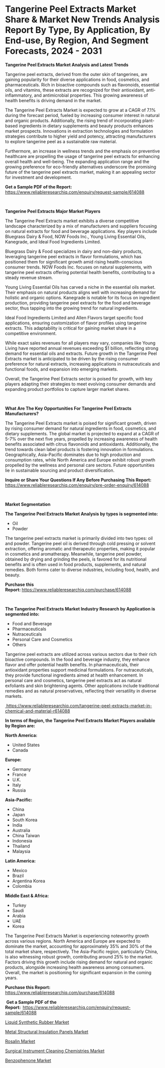 <p><h1>Tangerine Peel Extracts Market Share & Market New Trends Analysis Report By Type, By Application, By End-use, By Region, And Segment Forecasts, 2024 - 2031</h1></p><p><strong>Tangerine Peel Extracts Market Analysis and Latest Trends</strong></p>
<p><p>Tangerine peel extracts, derived from the outer skin of tangerines, are gaining popularity for their diverse applications in food, cosmetics, and pharmaceuticals. Rich in bioactive compounds such as flavonoids, essential oils, and vitamins, these extracts are recognized for their antioxidant, anti-inflammatory, and antimicrobial properties. This growing awareness of health benefits is driving demand in the market.</p><p>The Tangerine Peel Extracts Market is expected to grow at a CAGR of 7.1% during the forecast period, fueled by increasing consumer interest in natural and organic products. Additionally, the rising trend of incorporating plant-based ingredients in dietary supplements and beauty products enhances market prospects. Innovations in extraction technologies and formulation strategies contribute to higher yield and potency, attracting manufacturers to explore tangerine peel as a sustainable raw material.</p><p>Furthermore, an increase in wellness trends and the emphasis on preventive healthcare are propelling the usage of tangerine peel extracts for enhancing overall health and well-being. The expanding application range and the growing preference for eco-friendly alternatives underscore the promising future of the tangerine peel extracts market, making it an appealing sector for investment and development.</p></p>
<p><strong>Get a Sample PDF of the Report:&nbsp;</strong> <a href="https://www.reliableresearchiq.com/enquiry/request-sample/614088?utm_campaign=1106&utm_medium=2&utm_source=Github&utm_content=ia&utm_term=11122024&utm_id=tangerine-peel-extracts">https://www.reliableresearchiq.com/enquiry/request-sample/614088</a></p>
<p>&nbsp;</p>
<p><strong>Tangerine Peel Extracts Major Market Players</strong></p>
<p><p>The Tangerine Peel Extracts market exhibits a diverse competitive landscape characterized by a mix of manufacturers and suppliers focusing on natural extracts for food and beverage applications. Key players include Bluegrass Dairy & Food, NOW Foods Inc., Young Living Essential Oils, Kanegrade, and Ideal Food Ingredients Limited.</p><p>Bluegrass Dairy & Food specializes in dairy and non-dairy products, leveraging tangerine peel extracts in flavor formulations, which has positioned them for significant growth amid rising health-conscious consumer trends. NOW Foods Inc. focuses on natural supplements, with tangerine peel extracts offering potential health benefits, contributing to a steady revenue stream.</p><p>Young Living Essential Oils has carved a niche in the essential oils market. Their emphasis on natural products aligns well with increasing demand for holistic and organic options. Kanegrade is notable for its focus on ingredient production, providing tangerine peel extracts for the food and beverage sector, thus tapping into the growing trend for natural ingredients.</p><p>Ideal Food Ingredients Limited and Allen Flavors target specific food applications, ensuring customization of flavor profiles using tangerine extracts. This adaptability is critical for gaining market share in a competitive environment.</p><p>While exact sales revenues for all players may vary, companies like Young Living have reported annual revenues exceeding $1 billion, reflecting strong demand for essential oils and extracts. Future growth in the Tangerine Peel Extracts market is anticipated to be driven by the rising consumer preference for natural extracts, increasing applications in nutraceuticals and functional foods, and expansion into emerging markets.</p><p>Overall, the Tangerine Peel Extracts sector is poised for growth, with key players adapting their strategies to meet evolving consumer demands and expanding product portfolios to capture larger market shares.</p></p>
<p>&nbsp;</p>
<p><strong>What Are The Key Opportunities For Tangerine Peel Extracts Manufacturers?</strong></p>
<p><p>The Tangerine Peel Extracts market is poised for significant growth, driven by rising consumer demand for natural ingredients in food, cosmetics, and dietary supplements. The global market is projected to expand at a CAGR of 5-7% over the next five years, propelled by increasing awareness of health benefits associated with citrus flavonoids and antioxidants. Additionally, the trend towards clean label products is fostering innovation in formulations. Geographically, Asia-Pacific dominates due to high production and consumption rates, while North America and Europe exhibit robust growth propelled by the wellness and personal care sectors. Future opportunities lie in sustainable sourcing and product diversification.</p></p>
<p><strong>Inquire or Share Your Questions If Any Before Purchasing This Report:</strong> <a href="https://www.reliableresearchiq.com/enquiry/pre-order-enquiry/614088?utm_campaign=1106&utm_medium=2&utm_source=Github&utm_content=ia&utm_term=11122024&utm_id=tangerine-peel-extracts">https://www.reliableresearchiq.com/enquiry/pre-order-enquiry/614088</a></p>
<p>&nbsp;</p>
<p><strong>Market Segmentation</strong></p>
<p><strong>The Tangerine Peel Extracts Market Analysis by types is segmented into:</strong></p>
<p><ul><li>Oil</li><li>Powder</li></ul></p>
<p><p>The tangerine peel extracts market is primarily divided into two types: oil and powder. Tangerine peel oil is derived through cold pressing or solvent extraction, offering aromatic and therapeutic properties, making it popular in cosmetics and aromatherapy. Meanwhile, tangerine peel powder, obtained by drying and grinding the peels, is favored for its nutritional benefits and is often used in food products, supplements, and natural remedies. Both forms cater to diverse industries, including food, health, and beauty.</p></p>
<p><strong>Purchase this Report:&nbsp;</strong><a href="https://www.reliableresearchiq.com/purchase/614088?utm_campaign=1106&utm_medium=2&utm_source=Github&utm_content=ia&utm_term=11122024&utm_id=tangerine-peel-extracts">https://www.reliableresearchiq.com/purchase/614088</a></p>
<p>&nbsp;</p>
<p><strong>The Tangerine Peel Extracts Market Industry Research by Application is segmented into:</strong></p>
<p><ul><li>Food and Beverage</li><li>Pharmaceuticals</li><li>Nutraceuticals</li><li>Personal Care and Cosmetics</li><li>Others</li></ul></p>
<p><p>Tangerine peel extracts are utilized across various sectors due to their rich bioactive compounds. In the food and beverage industry, they enhance flavor and offer potential health benefits. In pharmaceuticals, their antioxidant properties support medicinal formulations. For nutraceuticals, they provide functional ingredients aimed at health enhancement. In personal care and cosmetics, tangerine peel extracts act as natural exfoliants and skin brightening agents. Other applications include traditional remedies and as natural preservatives, reflecting their versatility in diverse markets.</p></p>
<p><a href="https://www.reliableresearchiq.com/tangerine-peel-extracts-market-in-chemical-and-material-r614088?utm_campaign=1106&utm_medium=2&utm_source=Github&utm_content=ia&utm_term=11122024&utm_id=tangerine-peel-extracts">&nbsp;https://www.reliableresearchiq.com/tangerine-peel-extracts-market-in-chemical-and-material-r614088</a></p>
<p><strong>In terms of Region, the Tangerine Peel Extracts Market Players available by Region are:</strong></p>
<p>
    <p> <strong> North America: </strong>
        <ul>
            <li>United States</li>
            <li>Canada</li>
        </ul>
        </p> 
    <p> <strong> Europe: </strong>
        <ul>
            <li>Germany</li>
            <li>France</li>
            <li>U.K.</li>
            <li>Italy</li>
            <li>Russia</li>
        </ul>
        </p> 
    <p> <strong> Asia-Pacific: </strong>
        <ul>
            <li>China</li>
            <li>Japan</li>
            <li>South Korea</li>
            <li>India</li>
            <li>Australia</li>
            <li>China Taiwan</li>
            <li>Indonesia</li>
            <li>Thailand</li>
            <li>Malaysia</li>
        </ul>
        </p> 
    <p> <strong> Latin America: </strong>
        <ul>
            <li>Mexico</li>
            <li>Brazil</li>
            <li>Argentina Korea</li>
            <li>Colombia</li>
        </ul>
        </p> 
    <p> <strong> Middle East & Africa: </strong>
        <ul>
            <li>Turkey</li>
            <li>Saudi</li>
            <li>Arabia</li>
            <li>UAE</li>
            <li>Korea</li>
        </ul>
    </p>
    </p>
<p><p>The Tangerine Peel Extracts Market is experiencing noteworthy growth across various regions. North America and Europe are expected to dominate the market, accounting for approximately 35% and 30% of the total market share, respectively. The Asia-Pacific region, particularly China, is also witnessing robust growth, contributing around 25% to the market. Factors driving this growth include rising demand for natural and organic products, alongside increasing health awareness among consumers. Overall, the market is positioning for significant expansion in the coming years.</p></p>
<p><strong>Purchase this Report: </strong><a href="https://www.reliableresearchiq.com/purchase/614088?utm_campaign=1106&utm_medium=2&utm_source=Github&utm_content=ia&utm_term=11122024&utm_id=tangerine-peel-extracts">https://www.reliableresearchiq.com/purchase/614088</a></p>
<p>&nbsp;<strong>Get a Sample PDF of the Report:&nbsp;&nbsp;</strong><a href="https://www.reliableresearchiq.com/enquiry/request-sample/614088?utm_campaign=1106&utm_medium=2&utm_source=Github&utm_content=ia&utm_term=11122024&utm_id=tangerine-peel-extracts">https://www.reliableresearchiq.com/enquiry/request-sample/614088</a></p>
<p><strong></strong></p>
<p><p><a href="https://www.linkedin.com/pulse/liquid-synthetic-rubber-market-demand-revenue-growth-6gzle?utm_campaign=1106&utm_medium=2&utm_source=Github&utm_content=ia&utm_term=11122024&utm_id=tangerine-peel-extracts">Liquid Synthetic Rubber Market</a></p><p><a href="https://www.linkedin.com/pulse/navigating-metal-structural-insulation-panels-market-lyvze?utm_campaign=1106&utm_medium=2&utm_source=Github&utm_content=ia&utm_term=11122024&utm_id=tangerine-peel-extracts">Metal Structural Insulation Panels Market</a></p><p><a href="https://www.linkedin.com/pulse/rosalin-market-scope-shows-upward-growth-projected-cagr-128-dzxce?utm_campaign=1106&utm_medium=2&utm_source=Github&utm_content=ia&utm_term=11122024&utm_id=tangerine-peel-extracts">Rosalin Market</a></p><p><a href="https://www.linkedin.com/pulse/detailed-analysis-size-dynamics-expecte-mcqinsights-5couf?utm_campaign=1106&utm_medium=2&utm_source=Github&utm_content=ia&utm_term=11122024&utm_id=tangerine-peel-extracts">Surgical Instrument Cleaning Chemistries Market</a></p><p><a href="https://www.linkedin.com/pulse/benzophenone-market-growth-analysis-2024-2031-trends-kvdpe?utm_campaign=1106&utm_medium=2&utm_source=Github&utm_content=ia&utm_term=11122024&utm_id=tangerine-peel-extracts">Benzophenone Market</a></p></p>